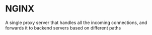 # NGINX
A single proxy server that handles all the incoming connections, and forwards it to backend servers based on different paths
